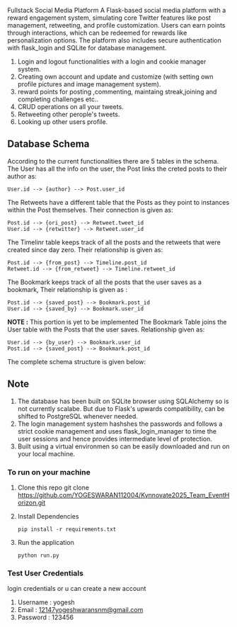 Fullstack Social Media Platform
A Flask-based social media platform with a reward engagement system, simulating core Twitter features like post management, retweeting, and profile customization. Users can earn points through interactions, which can be redeemed for rewards like personalization options. The platform also includes secure authentication with flask_login and SQLite for database management.



1. Login and logout functionalities with a login and cookie manager system.
2. Creating own account and update and customize (with setting own profile pictures and image management system).
3. reward points for posting ,commenting, maintaing streak,joining and completing challenges etc..
3. CRUD operations on all your tweets.
4. Retweeting other perople's tweets.
5. Looking up other users profile.


## Database Schema

According to the current functionalities there are 5 tables in the schema. The User has all the info on the user, the Post links the creted posts to their author as:

    User.id --> {author} --> Post.user_id

The Retweets have a different table that the Posts as they point to instances within the Post themselves. Their connection is given as:

    Post.id --> {ori_post} --> Retweet.tweet_id
    User.id --> {retwitter} --> Retweet.user_id

The Timelinr table keeps track of all the posts and the retweets that were created since day zero. Their relationship is given as:

    Post.id --> {from_post} --> Timeline.post_id
    Retweet.id --> {from_retweet} --> Timeline.retweet_id

The Bookmark keeps track of all the posts that the user saves as a bookmark, Their relationship is given as :

    Post.id --> {saved_post} --> Bookmark.post_id
    User.id --> {saved_by} --> Bookmark.user_id

__NOTE :__ This portion is yet to be implemented
The Bookmark Table joins the User table with the Posts that the user saves. Relationship given as:

    User.id --> {by_user} --> Bookmark.user_id
    Post.id --> {saved_post} --> Bookmark.post_id

The complete schema structure is given below:

## Note

1. The database has been built on SQLite browser using SQLAlchemy so is not currently scalabe. But due to Flask's upwards compatibility, can be shifted to PostgreSQL whenever needed.
2. The login management system hashshes the passwords and follows a strict cookie management and uses flask_login_manager to time the user sessions and hence provides intermediate level of protection.
3. Built using a virtual environmen so can be easily downloaded and run on your local machine.

### To run on your machine

1. Clone this repo git clone https://github.com/YOGESWARAN112004/Kynnovate2025_Team_EventHorizon.git

2. Install Dependencies
   ```
   pip install -r requirements.txt
   ```
3. Run the application
   ```
   python run.py
   ```

### Test User Credentials
login credentials or u can create a new account

1. Username : yogesh
2. Email : 12147yogeshwaransnm@gmail.com
3. Password : 123456


